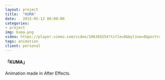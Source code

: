 ```yaml
---
layout: project
title:  "KUMA"
date:   2015-05-12 00:00:00
categories:
- project
img: kuma.png
video: https://player.vimeo.com/video/106369254?title=0&byline=0&portrait=0
tags: animation
client: personal
---
```

#### 「KUMA」
Animation made in After Effects.